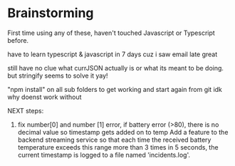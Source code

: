 # Brainstorming

First time using any of these, haven't touched Javascript or Typescript before.

have to learn typescript & javascript in 7 days cuz i saw email late great

still have no clue what currJSON actually is or what its meant to be doing. but stringify seems to solve it yay!

"npm install" on all sub folders to get working and start again from git idk why doenst work without

NEXT steps:
1. fix number[0] and number [1] error, if battery error (>80), there is no decimal value so timestamp gets added on to temp
Add a feature to the backend streaming service so that each time the received battery temperature exceeds this range more than 3 times in 5 seconds, the current timestamp is logged to a file named 'incidents.log'.